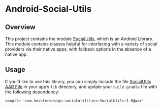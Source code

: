 # Android-Social-Utils

## Overview
This project contains the module [SocialUtils](SocialUtils), which is an Android Library. This module contains classes helpful for interfacing with a variety of social providers via their native apps, with fallback options in the absence of a native app.

## Usage
If you’d like to use this library, you can simply include the file [SocialUtils AAR File](SocialUtils/build/outputs/aar) in your app’s `lib` directory, and update your `build.gradle` file with the following dependency:

`compile 'com.hesslerdesign.socialutilities:SocialUtils:1.0@aar'`
